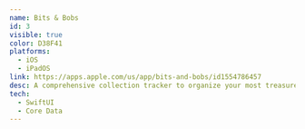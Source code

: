 ```yaml
---
name: Bits & Bobs
id: 3
visible: true
color: D38F41
platforms:
  - iOS
  - iPadOS
link: https://apps.apple.com/us/app/bits-and-bobs/id1554786457
desc: A comprehensive collection tracker to organize your most treasured possessions.
tech: 
  - SwiftUI
  - Core Data
---
```

